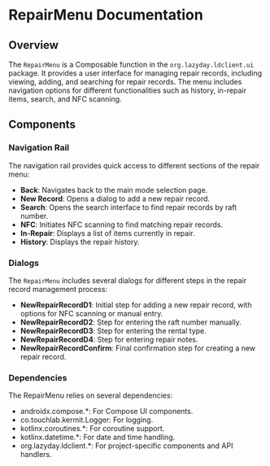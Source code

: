 # RepairMenu Documentation

## Overview

The `RepairMenu` is a Composable function in the `org.lazyday.ldclient.ui` package. It provides a user interface for managing repair records, including viewing, adding, and searching for repair records. The menu includes navigation options for different functionalities such as history, in-repair items, search, and NFC scanning.

## Components

### Navigation Rail

The navigation rail provides quick access to different sections of the repair menu:
- **Back**: Navigates back to the main mode selection page.
- **New Record**: Opens a dialog to add a new repair record.
- **Search**: Opens the search interface to find repair records by raft number.
- **NFC**: Initiates NFC scanning to find matching repair records.
- **In-Repair**: Displays a list of items currently in repair.
- **History**: Displays the repair history.

### Dialogs

The `RepairMenu` includes several dialogs for different steps in the repair record management process:
- **NewRepairRecordD1**: Initial step for adding a new repair record, with options for NFC scanning or manual entry.
- **NewRepairRecordD2**: Step for entering the raft number manually.
- **NewRepairRecordD3**: Step for entering the rental type.
- **NewRepairRecordD4**: Step for entering repair notes.
- **NewRepairRecordConfirm**: Final confirmation step for creating a new repair record.

### Dependencies
The RepairMenu relies on several dependencies:  
- androidx.compose.*: For Compose UI components.
- co.touchlab.kermit.Logger: For logging.
- kotlinx.coroutines.*: For coroutine support.
- kotlinx.datetime.*: For date and time handling.
- org.lazyday.ldclient.*: For project-specific components and API handlers.